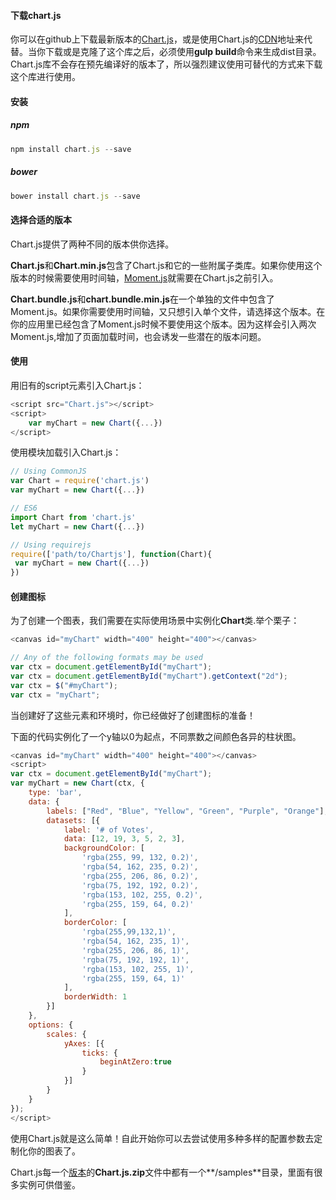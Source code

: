 <span id="xiazai"></span>
#### 下载chart.js
你可以在github上下载最新版本的[Chart.js](https://github.com/chartjs/Chart.js/releases)，或是使用Chart.js的[CDN](https://cdnjs.com/libraries/Chart.js)地址来代替。当你下载或是克隆了这个库之后，必须使用**gulp build**命令来生成dist目录。Chart.js库不会存在预先编译好的版本了，所以强烈建议使用可替代的方式来下载这个库进行使用。

<span id="anzhuang"></span>
#### 安装
##### npm

```javascript
npm install chart.js --save
```
##### bower

```javascript
bower install chart.js --save
```

<span id="xuanzebanben"></span>
#### 选择合适的版本
Chart.js提供了两种不同的版本供你选择。

**Chart.js**和**Chart.min.js**包含了Chart.js和它的一些附属子类库。如果你使用这个版本的时候需要使用时间轴，[Moment.js](http://momentjs.com/)就需要在Chart.js之前引入。

**Chart.bundle.js**和**chart.bundle.min.js**在一个单独的文件中包含了Moment.js。如果你需要使用时间轴，又只想引入单个文件，请选择这个版本。在你的应用里已经包含了Moment.js时候不要使用这个版本。因为这样会引入两次Moment.js,增加了页面加载时间，也会诱发一些潜在的版本问题。

<span id="shiyong"></span>
#### 使用
用旧有的script元素引入Chart.js：

```javascript
<script src="Chart.js"></script>
<script>
    var myChart = new Chart({...})
</script>

```

使用模块加载引入Chart.js：

```javascript
// Using CommonJS
var Chart = require('chart.js')
var myChart = new Chart({...})

// ES6
import Chart from 'chart.js'
let myChart = new Chart({...})

// Using requirejs
require(['path/to/Chartjs'], function(Chart){
 var myChart = new Chart({...})
})
```

<span id="creating"></span>
#### 创建图标
为了创建一个图表，我们需要在实际使用场景中实例化**Chart**类.举个栗子：

```javascript
<canvas id="myChart" width="400" height="400"></canvas>
```
```javascript
// Any of the following formats may be used
var ctx = document.getElementById("myChart");
var ctx = document.getElementById("myChart").getContext("2d");
var ctx = $("#myChart");
var ctx = "myChart";
```

当创建好了这些元素和环境时，你已经做好了创建图标的准备！

下面的代码实例化了一个y轴以0为起点，不同票数之间颜色各异的柱状图。

```javascript
<canvas id="myChart" width="400" height="400"></canvas>
<script>
var ctx = document.getElementById("myChart");
var myChart = new Chart(ctx, {
    type: 'bar',
    data: {
        labels: ["Red", "Blue", "Yellow", "Green", "Purple", "Orange"],
        datasets: [{
            label: '# of Votes',
            data: [12, 19, 3, 5, 2, 3],
            backgroundColor: [
                'rgba(255, 99, 132, 0.2)',
                'rgba(54, 162, 235, 0.2)',
                'rgba(255, 206, 86, 0.2)',
                'rgba(75, 192, 192, 0.2)',
                'rgba(153, 102, 255, 0.2)',
                'rgba(255, 159, 64, 0.2)'
            ],
            borderColor: [
                'rgba(255,99,132,1)',
                'rgba(54, 162, 235, 1)',
                'rgba(255, 206, 86, 1)',
                'rgba(75, 192, 192, 1)',
                'rgba(153, 102, 255, 1)',
                'rgba(255, 159, 64, 1)'
            ],
            borderWidth: 1
        }]
    },
    options: {
        scales: {
            yAxes: [{
                ticks: {
                    beginAtZero:true
                }
            }]
        }
    }
});
</script>
```

使用Chart.js就是这么简单！自此开始你可以去尝试使用多种多样的配置参数去定制化你的图表了。

Chart.js每一个[版本](https://github.com/chartjs/Chart.js/releases)的**Chart.js.zip**文件中都有一个**/samples**目录，里面有很多实例可供借鉴。



